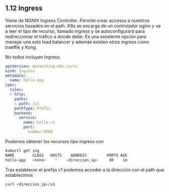 ## 1.12 Ingress 

Viene de NGNIX Ingress Controller. Permite crear accesos a nuestros servicios basados en el path. K8s se encarga de un controlador nginx y va a leer el tipo de recurso, llamado ingress y se autoconfigurará para redireccionar el tráfico a donde debe. Es una excelente opción para manejar una solo load balancer y además existen otros ingress como traeffik y Kong.

No todos incluyen Ingress.

``` yaml
apiVersion: networking.k8s.io/v1
kind: Ingress
metadata:
  name: hello-app
spec:
  rules:
  - http:
    paths:
    - path: /v1
    pathType: Prefix
    backend:
      service:
        name: hello-v1
        port:
          number:8000
```

Podemos obtener los recursos tipo ingress con 

```bash
kubectl get ing
NAME        CLASS   HOSTS    ADDRESS         PORTS AGE
hello-app   <none>    *    <direccion_ip>     80    1m
```

Tras establecer el prefijo v1 podemos acceder a la dirección con el path que establecimos

```bash
curl <direccion_ip>/v1
```

